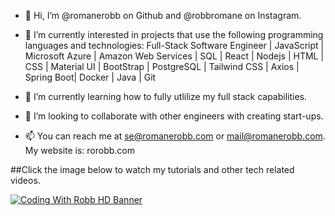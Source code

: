 - 👋 Hi, I’m @romanerobb on Github and @robbromane on Instagram.

- 👀 I’m currently interested in projects that use the following programming languages and technologies: Full-Stack Software Engineer | JavaScript | Microsoft Azure | Amazon Web Services | SQL | React | Nodejs | HTML | CSS | Material UI | BootStrap | PostgreSQL | Tailwind CSS | Axios | Spring Boot| Docker | Java | Git

- 🌱 I’m currently learning how to fully utlilize my full stack capabilities.

- 💞️ I’m looking to collaborate with other engineers with creating start-ups.

- 📫 You can reach me at se@romanerobb.com or mail@romanerobb.com. My website is: rorobb.com


##Click the image below to watch my tutorials and other tech related videos.

[![Coding With Robb HD Banner](https://user-images.githubusercontent.com/75688766/180049519-4076fc66-c4b4-4465-ba23-46424ae6dce3.jpg)](https://www.youtube.com/playlist?list=PLLuXi2d0VZL80xFLno2__CMVG0sA5l3vO)
